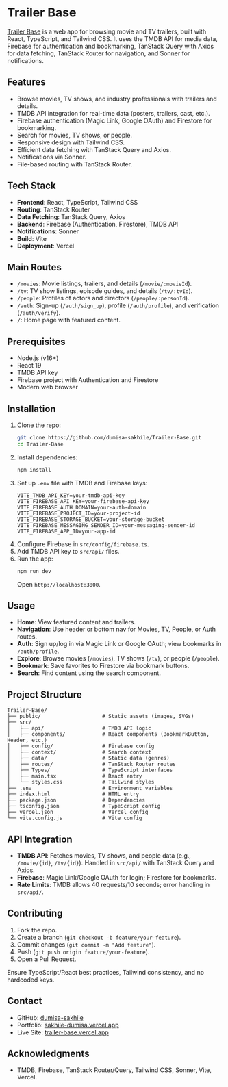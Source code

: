 # Trailer Base

[Trailer Base](https://trailer-base.vercel.app) is a web app for browsing movie and TV trailers, built with React, TypeScript, and Tailwind CSS. It uses the TMDB API for media data, Firebase for authentication and bookmarking, TanStack Query with Axios for data fetching, TanStack Router for navigation, and Sonner for notifications.

## Features
- Browse movies, TV shows, and industry professionals with trailers and details.
- TMDB API integration for real-time data (posters, trailers, cast, etc.).
- Firebase authentication (Magic Link, Google OAuth) and Firestore for bookmarking.
- Search for movies, TV shows, or people.
- Responsive design with Tailwind CSS.
- Efficient data fetching with TanStack Query and Axios.
- Notifications via Sonner.
- File-based routing with TanStack Router.

## Tech Stack
- **Frontend**: React, TypeScript, Tailwind CSS
- **Routing**: TanStack Router
- **Data Fetching**: TanStack Query, Axios
- **Backend**: Firebase (Authentication, Firestore), TMDB API
- **Notifications**: Sonner
- **Build**: Vite
- **Deployment**: Vercel

## Main Routes
- `/movies`: Movie listings, trailers, and details (`/movie/:movieId`).
- `/tv`: TV show listings, episode guides, and details (`/tv/:tvId`).
- `/people`: Profiles of actors and directors (`/people/:personId`).
- `/auth`: Sign-up (`/auth/sign_up`), profile (`/auth/profile`), and verification (`/auth/verify`).
- `/`: Home page with featured content.

## Prerequisites
- Node.js (v16+)
- React 19
- TMDB API key
- Firebase project with Authentication and Firestore
- Modern web browser

## Installation
1. Clone the repo:
   ```bash
   git clone https://github.com/dumisa-sakhile/Trailer-Base.git
   cd Trailer-Base
   ```
2. Install dependencies:
   ```bash
   npm install
   ```
3. Set up `.env` file with TMDB and Firebase keys:
   ```env
   VITE_TMDB_API_KEY=your-tmdb-api-key
   VITE_FIREBASE_API_KEY=your-firebase-api-key
   VITE_FIREBASE_AUTH_DOMAIN=your-auth-domain
   VITE_FIREBASE_PROJECT_ID=your-project-id
   VITE_FIREBASE_STORAGE_BUCKET=your-storage-bucket
   VITE_FIREBASE_MESSAGING_SENDER_ID=your-messaging-sender-id
   VITE_FIREBASE_APP_ID=your-app-id
   ```
4. Configure Firebase in `src/config/firebase.ts`.
5. Add TMDB API key to `src/api/` files.
6. Run the app:
   ```bash
   npm run dev
   ```
   Open `http://localhost:3000`.

## Usage
- **Home**: View featured content and trailers.
- **Navigation**: Use header or bottom nav for Movies, TV, People, or Auth routes.
- **Auth**: Sign up/log in via Magic Link or Google OAuth; view bookmarks in `/auth/profile`.
- **Explore**: Browse movies (`/movies`), TV shows (`/tv`), or people (`/people`).
- **Bookmark**: Save favorites to Firestore via bookmark buttons.
- **Search**: Find content using the search component.

## Project Structure
```
Trailer-Base/
├── public/                    # Static assets (images, SVGs)
├── src/
│   ├── api/                   # TMDB API logic
│   ├── components/            # React components (BookmarkButton, Header, etc.)
│   ├── config/                # Firebase config
│   ├── context/               # Search context
│   ├── data/                  # Static data (genres)
│   ├── routes/                # TanStack Router routes
│   ├── Types/                 # TypeScript interfaces
│   ├── main.tsx               # React entry
│   └── styles.css             # Tailwind styles
├── .env                       # Environment variables
├── index.html                 # HTML entry
├── package.json               # Dependencies
├── tsconfig.json              # TypeScript config
├── vercel.json                # Vercel config
└── vite.config.js             # Vite config
```

## API Integration
- **TMDB API**: Fetches movies, TV shows, and people data (e.g., `/movie/{id}`, `/tv/{id}`). Handled in `src/api/` with TanStack Query and Axios.
- **Firebase**: Magic Link/Google OAuth for login; Firestore for bookmarks.
- **Rate Limits**: TMDB allows 40 requests/10 seconds; error handling in `src/api/`.

## Contributing
1. Fork the repo.
2. Create a branch (`git checkout -b feature/your-feature`).
3. Commit changes (`git commit -m "Add feature"`).
4. Push (`git push origin feature/your-feature`).
5. Open a Pull Request.

Ensure TypeScript/React best practices, Tailwind consistency, and no hardcoded keys.


## Contact
- GitHub: [dumisa-sakhile](https://github.com/dumisa-sakhile)
- Portfolio: [sakhile-dumisa.vercel.app](https://sakhile-dumisa.vercel.app)
- Live Site: [trailer-base.vercel.app](https://trailer-base.vercel.app)

## Acknowledgments
- TMDB, Firebase, TanStack Router/Query, Tailwind CSS, Sonner, Vite, Vercel.
